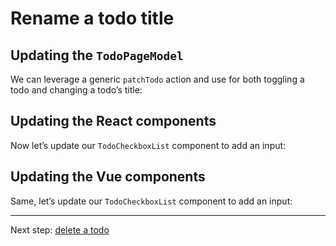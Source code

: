 # Rename a todo title

## Updating the `TodoPageModel`

We can leverage a generic `patchTodo` action and use for both toggling a todo and changing a todo’s title:

<!-- diff-between [code:ts] ./10-update-a-todo-title/TodoPageModel.ts ./9-toggle-todo/TodoPageModel.ts -->

## Updating the React components

Now let’s update our `TodoCheckboxList` component to add an input:

<!-- diff-between [code:tsx] ./10-update-a-todo-title/react/TodoCheckboxList.tsx ./9-toggle-todo/react/TodoCheckboxList.tsx -->

## Updating the Vue components

Same, let’s update our `TodoCheckboxList` component to add an input:

<!-- diff-between [code:vue] ./10-update-a-todo-title/vue/TodoCheckboxList.vue ./9-toggle-todo/vue/TodoCheckboxList.vue -->

---

Next step: [delete a todo](./11-delete-a-todo.md)
